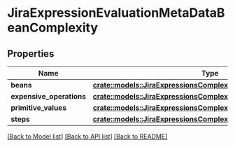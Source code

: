 # JiraExpressionEvaluationMetaDataBeanComplexity

## Properties

Name | Type | Description | Notes
------------ | ------------- | ------------- | -------------
**beans** | [**crate::models::JiraExpressionsComplexityBeanBeans**](JiraExpressionsComplexityBean_beans.md) |  | 
**expensive_operations** | [**crate::models::JiraExpressionsComplexityBeanExpensiveOperations**](JiraExpressionsComplexityBean_expensiveOperations.md) |  | 
**primitive_values** | [**crate::models::JiraExpressionsComplexityBeanPrimitiveValues**](JiraExpressionsComplexityBean_primitiveValues.md) |  | 
**steps** | [**crate::models::JiraExpressionsComplexityBeanSteps**](JiraExpressionsComplexityBean_steps.md) |  | 

[[Back to Model list]](../README.md#documentation-for-models) [[Back to API list]](../README.md#documentation-for-api-endpoints) [[Back to README]](../README.md)


